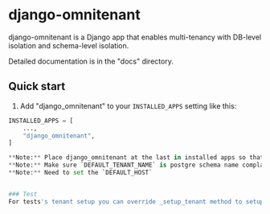 # django-omnitenant

django-omnitenant is a Django app that enables multi-tenancy with DB-level isolation and schema-level isolation.

Detailed documentation is in the "docs" directory.

## Quick start

1. Add "django_omnitenant" to your `INSTALLED_APPS` setting like this:

```python
INSTALLED_APPS = [
    ...,
    "django_omnitenant",
]

**Note:** Place django_omnitenant at the last in installed apps so that it will reregister all the default only apps to show on default db
**Note:** Make sure `DEFAULT_TENANT_NAME` is postgre schema name complaint
**Note:** Need to set the `DEFAULT_HOST`


### Test
For tests's tenant setup you can override _setup_tenant method to setup tenant but make sure to assign it to the class variable cls.tenant

